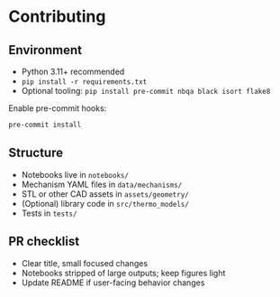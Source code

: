 # Contributing

## Environment
- Python 3.11+ recommended
- `pip install -r requirements.txt`
- Optional tooling: `pip install pre-commit nbqa black isort flake8`

Enable pre-commit hooks:
```bash
pre-commit install
```

## Structure
- Notebooks live in `notebooks/`
- Mechanism YAML files in `data/mechanisms/`
- STL or other CAD assets in `assets/geometry/`
- (Optional) library code in `src/thermo_models/`
- Tests in `tests/`

## PR checklist
- Clear title, small focused changes
- Notebooks stripped of large outputs; keep figures light
- Update README if user-facing behavior changes